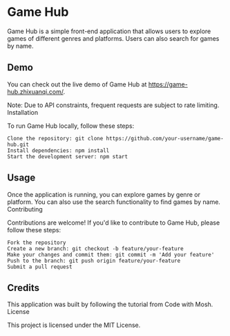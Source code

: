 # Game Hub

Game Hub is a simple front-end application that allows users to explore games of different genres and platforms. Users can also search for games by name.

## Demo

You can check out the live demo of Game Hub at https://game-hub.zhixuanqi.com/.

Note: Due to API constraints, frequent requests are subject to rate limiting.
Installation

To run Game Hub locally, follow these steps:

    Clone the repository: git clone https://github.com/your-username/game-hub.git
    Install dependencies: npm install
    Start the development server: npm start

## Usage

Once the application is running, you can explore games by genre or platform. You can also use the search functionality to find games by name.
Contributing

Contributions are welcome! If you'd like to contribute to Game Hub, please follow these steps:

    Fork the repository
    Create a new branch: git checkout -b feature/your-feature
    Make your changes and commit them: git commit -m 'Add your feature'
    Push to the branch: git push origin feature/your-feature
    Submit a pull request

## Credits

This application was built by following the tutorial from Code with Mosh.
License

This project is licensed under the MIT License.
